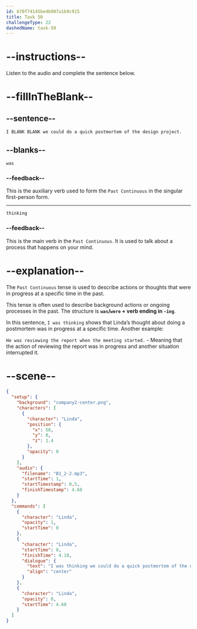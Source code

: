 ```yaml
---
id: 670f74145be4b907a1b9c915
title: Task 50
challengeType: 22
dashedName: task-50
---
```


<!-- (Audio) Linda: I was thinking we could do a quick postmortem of the design project. -->

# --instructions--

Listen to the audio and complete the sentence below.

# --fillInTheBlank--

## --sentence--

`I BLANK BLANK we could do a quick postmortem of the design project.`

## --blanks--

`was`

### --feedback--

This is the auxiliary verb used to form the `Past Continuous` in the singular first-person form.

---

`thinking`

### --feedback--

This is the main verb in the `Past Continuous`. It is used to talk about a process that happens on your mind.

# --explanation--

The `Past Continuous` tense is used to describe actions or thoughts that were in progress at a specific time in the past. 

This tense is often used to describe background actions or ongoing processes in the past. The structure is **`was`/`were` + verb ending in `-ing`**.  

In this sentence, `I was thinking` shows that Linda’s thought about doing a postmortem was in progress at a specific time. Another example:  

`He was reviewing the report when the meeting started.` - Meaning that the action of reviewing the report was in progress and another situation interrupted it.

# --scene--

```json
{
  "setup": {
    "background": "company2-center.png",
    "characters": [
      {
        "character": "Linda",
        "position": {
          "x": 50,
          "y": 0,
          "z": 1.4
        },
        "opacity": 0
      }
    ],
    "audio": {
      "filename": "B1_2-2.mp3",
      "startTime": 1,
      "startTimestamp": 0.5,
      "finishTimestamp": 4.68
    }
  },
  "commands": [
    {
      "character": "Linda",
      "opacity": 1,
      "startTime": 0
    },
    {
      "character": "Linda",
      "startTime": 0,
      "finishTime": 4.18,
      "dialogue": {
        "text": "I was thinking we could do a quick postmortem of the design project.",
        "align": "center"
      }
    },
    {
      "character": "Linda",
      "opacity": 0,
      "startTime": 4.68
    }
  ]
}
```
